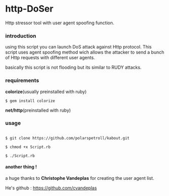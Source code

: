 # http-DoSer
Http stressor  tool with user agent spoofing function.
### introduction
using this script you can launch DoS attack against Http protocol. This script uses agent spoofing method wich allows the attacker to send a bunch of Http requests with different user agents.

basically this script is not flooding but its similar to RUDY attacks.
### requirements 

**colorize**(usually preinstalled with ruby)


``
$ gem install colorize
``

**net/http**(preinstalled with ruby)

### usage 

```

$ git clone https://github.com/polarspetroll/kabout.git

$ chmod +x Script.rb

$ ./Script.rb

```
#### another thing !
a huge thanks to **Christophe Vandeplas** for creating the user agent list.

He's github : https://github.com/cvandeplas
